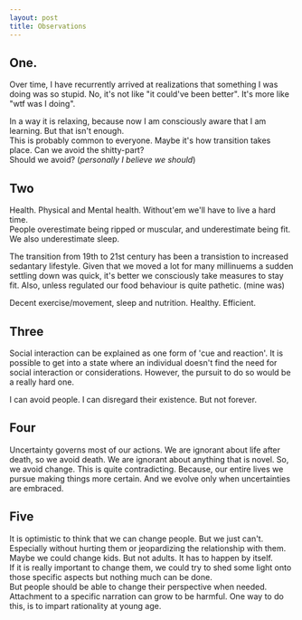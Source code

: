 ```yaml
---
layout: post
title: Observations
---
```


## One.

Over time, I have recurrently arrived at realizations that something I was doing was so stupid. No, it's not like "it could've been better". It's more like "wtf was I doing".  

In a way it is relaxing, because now I am consciously aware that I am learning. But that isn't enough.  
This is probably common to everyone. Maybe it's how transition takes place. Can we avoid the shitty-part?  
Should we avoid? (*personally I believe we should*)

## Two

Health. Physical and Mental health. Without'em we'll have to live a hard time.  
People overestimate being ripped or muscular, and underestimate being fit.  
We also underestimate sleep.  

The transition from 19th to 21st century has been a transistion to increased sedantary lifestyle. Given that we moved a lot for many millinuems a sudden settling down was quick, it's better we consciously take measures to stay fit. Also, unless regulated our food behaviour is quite pathetic. (mine was)  

Decent exercise/movement, sleep and nutrition. Healthy. Efficient.  


## Three

Social interaction can be explained as one form of 'cue and reaction'. It is possible to get into a state where an individual doesn't find the need for social interaction or considerations. However, the pursuit to do so would be a really hard one.  

I can avoid people. I can disregard their existence. But not forever.

## Four

Uncertainty governs most of our actions. We are ignorant about life after death, so we avoid death. We are ignorant about anything that is novel. So, we avoid change. This is quite contradicting. Because, our entire lives we pursue making things more certain. And we evolve only when uncertainties are embraced.

## Five

It is optimistic to think that we can change people. But we just can't. Especially without hurting them or jeopardizing the relationship with them. Maybe we could change kids. But not adults. It has to happen by itself.  
If it is really important to change them, we could try to shed some light onto those specific aspects but nothing much can be done.  
But people should be able to change their perspective when needed. Attachment to a specific narration can grow to be harmful. One way to do this, is to impart rationality at young age.  
